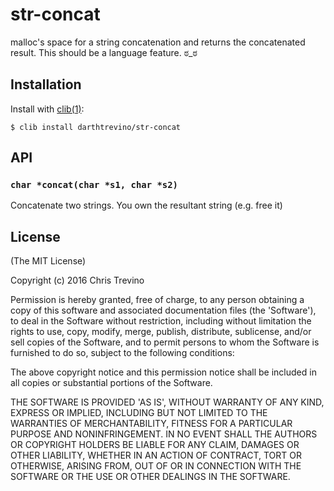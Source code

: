 
# str-concat

  malloc's space for a string concatenation and returns the concatenated result.
  This should be a language feature. ಠ_ಠ

## Installation

  Install with [clib(1)](https://github.com/clibs/clib):

    $ clib install darthtrevino/str-concat

## API

### `char *concat(char *s1, char *s2)`

  Concatenate two strings. You own the resultant string (e.g. free it)

## License

(The MIT License)

Copyright (c) 2016 Chris Trevino

Permission is hereby granted, free of charge, to any person obtaining
a copy of this software and associated documentation files (the
'Software'), to deal in the Software without restriction, including
without limitation the rights to use, copy, modify, merge, publish,
distribute, sublicense, and/or sell copies of the Software, and to
permit persons to whom the Software is furnished to do so, subject to
the following conditions:

The above copyright notice and this permission notice shall be
included in all copies or substantial portions of the Software.

THE SOFTWARE IS PROVIDED 'AS IS', WITHOUT WARRANTY OF ANY KIND,
EXPRESS OR IMPLIED, INCLUDING BUT NOT LIMITED TO THE WARRANTIES OF
MERCHANTABILITY, FITNESS FOR A PARTICULAR PURPOSE AND NONINFRINGEMENT.
IN NO EVENT SHALL THE AUTHORS OR COPYRIGHT HOLDERS BE LIABLE FOR ANY
CLAIM, DAMAGES OR OTHER LIABILITY, WHETHER IN AN ACTION OF CONTRACT,
TORT OR OTHERWISE, ARISING FROM, OUT OF OR IN CONNECTION WITH THE
SOFTWARE OR THE USE OR OTHER DEALINGS IN THE SOFTWARE.
